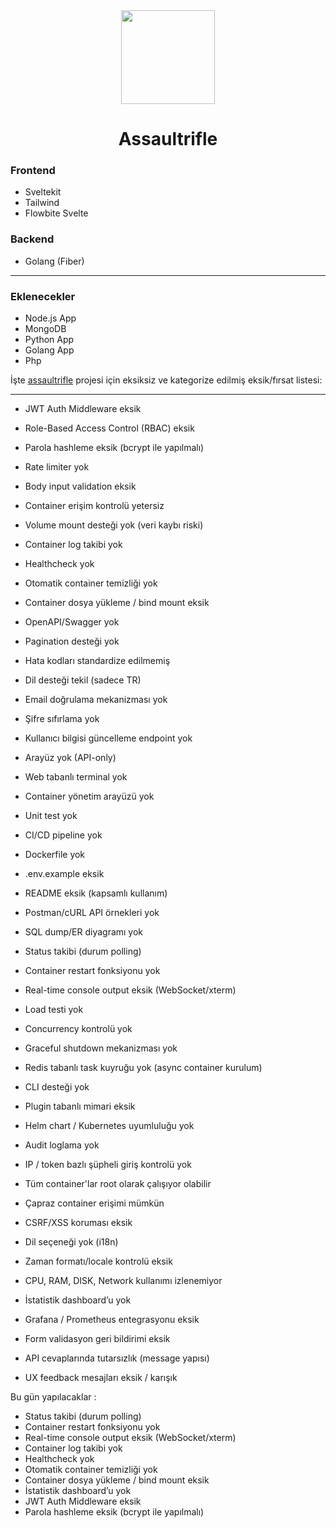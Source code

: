 <div align="center">
  <img src="https://github.com/user-attachments/assets/fc4edece-de30-41fa-8a7c-2cd47b68ea64" width="150" />
</div>

<h1 style="text-align:center;">Assaultrifle</h1>



### Frontend
- Sveltekit
- Tailwind
- Flowbite Svelte

### Backend
- Golang (Fiber)

---

### Eklenecekler
- Node.js App  
- MongoDB  
- Python App  
- Golang App
- Php


İşte [assaultrifle](https://github.com/ewriq/assaultrifle) projesi için eksiksiz ve kategorize edilmiş eksik/fırsat listesi:

---


* JWT Auth Middleware eksik
* Role-Based Access Control (RBAC) eksik
* Parola hashleme eksik (bcrypt ile yapılmalı)
* Rate limiter yok
* Body input validation eksik
* Container erişim kontrolü yetersiz


* Volume mount desteği yok (veri kaybı riski)
* Container log takibi yok
* Healthcheck yok
* Otomatik container temizliği yok
* Container dosya yükleme / bind mount eksik

* OpenAPI/Swagger yok
* Pagination desteği yok
* Hata kodları standardize edilmemiş
* Dil desteği tekil (sadece TR)

* Email doğrulama mekanizması yok
* Şifre sıfırlama yok
* Kullanıcı bilgisi güncelleme endpoint yok

* Arayüz yok (API-only)
* Web tabanlı terminal yok
* Container yönetim arayüzü yok

* Unit test yok
* CI/CD pipeline yok
* Dockerfile yok
* .env.example eksik

* README eksik (kapsamlı kullanım)
* Postman/cURL API örnekleri yok
* SQL dump/ER diyagramı yok

* Status takibi (durum polling)
* Container restart fonksiyonu yok
* Real-time console output eksik (WebSocket/xterm)

* Load testi yok
* Concurrency kontrolü yok
* Graceful shutdown mekanizması yok

* Redis tabanlı task kuyruğu yok (async container kurulum)
* CLI desteği yok
* Plugin tabanlı mimari eksik
* Helm chart / Kubernetes uyumluluğu yok

* Audit loglama yok
* IP / token bazlı şüpheli giriş kontrolü yok

* Tüm container'lar root olarak çalışıyor olabilir
* Çapraz container erişimi mümkün
* CSRF/XSS koruması eksik

* Dil seçeneği yok (i18n)
* Zaman formatı/locale kontrolü eksik

* CPU, RAM, DISK, Network kullanımı izlenemiyor
* İstatistik dashboard’u yok
* Grafana / Prometheus entegrasyonu eksik

* Form validasyon geri bildirimi eksik
* API cevaplarında tutarsızlık (message yapısı)
* UX feedback mesajları eksik / karışık

Bu gün yapılacaklar :
* Status takibi (durum polling)
* Container restart fonksiyonu yok
* Real-time console output eksik (WebSocket/xterm)
* Container log takibi yok
* Healthcheck yok
* Otomatik container temizliği yok
* Container dosya yükleme / bind mount eksik
* İstatistik dashboard’u yok
* JWT Auth Middleware eksik
* Parola hashleme eksik (bcrypt ile yapılmalı)